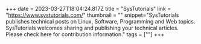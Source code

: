 +++
date = 2023-03-27T18:04:24.817Z
title = "SysTutorials"
link = "https://www.systutorials.com/"
thumbnail = ""
snippet="SysTutorials publishes technical posts on Linux, Software, Programming and Web topics. SysTutorials welcomes sharing and publishing your technical articles. Please check here for contribution information."
tags = [""]
+++

